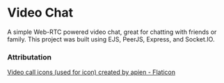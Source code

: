 # Video Chat
A simple Web-RTC powered video chat, great for chatting with friends or family. This project was built using EJS, PeerJS, Express, and Socket.IO.

### Attributation
<a href="https://www.flaticon.com/free-icons/video-call" title="video call icons" target="_blank" rel="noreferrer">Video call icons (used for icon) created by apien - Flaticon</a>
